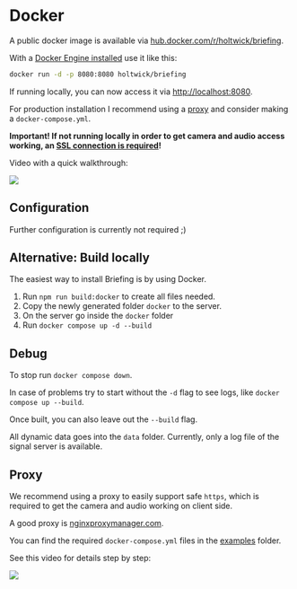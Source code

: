 # Docker

A public docker image is available via [hub.docker.com/r/holtwick/briefing](https://hub.docker.com/r/holtwick/briefing).

With a [Docker Engine installed](https://docs.docker.com/engine/install/) use it like this:

```sh
docker run -d -p 8080:8080 holtwick/briefing
```

If running locally, you can now access it via <http://localhost:8080>.

For production installation I recommend using a [proxy](#proxy) and consider making a `docker-compose.yml`.

**Important! If not running locally in order to get camera and audio access working, an [SSL connection is required](https://developer.mozilla.org/en-US/docs/Web/API/MediaDevices/getUserMedia#privacy_and_security)!**

Video with a quick walkthrough:

[![](https://img.youtube.com/vi/YFwlnkRVmPc/0.jpg)](https://www.youtube.com/watch?v=YFwlnkRVmPc)

## Configuration

Further configuration is currently not required ;)

## Alternative: Build locally

The easiest way to install Briefing is by using Docker.

1. Run `npm run build:docker` to create all files needed.
2. Copy the newly generated folder `docker` to the server.
3. On the server go inside the `docker` folder
4. Run `docker compose up -d --build`

## Debug

To stop run `docker compose down`.

In case of problems try to start without the `-d` flag to see logs, like `docker compose up --build`.

Once built, you can also leave out the `--build` flag.

All dynamic data goes into the `data` folder. Currently, only a log file of the signal server is available.

## Proxy

We recommend using a proxy to easily support safe `https`, which is required to get the camera and audio working on client side.

A good proxy is [nginxproxymanager.com](https://nginxproxymanager.com/).

You can find the required `docker-compose.yml` files in the [examples](examples) folder.

See this video for details step by step:

[![](https://img.youtube.com/vi/KIpB6rlxRsE/0.jpg)](https://www.youtube.com/watch?v=KIpB6rlxRsE)
